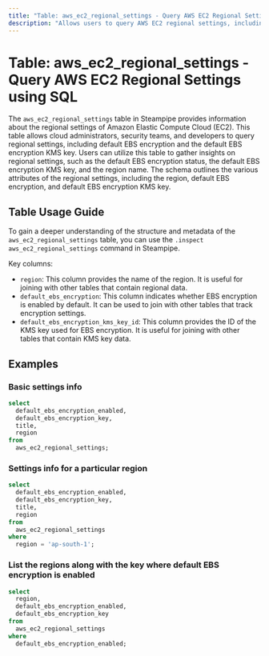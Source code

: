 ```yaml
---
title: "Table: aws_ec2_regional_settings - Query AWS EC2 Regional Settings using SQL"
description: "Allows users to query AWS EC2 regional settings, including default EBS encryption and default EBS encryption KMS key."
---
```


# Table: aws_ec2_regional_settings - Query AWS EC2 Regional Settings using SQL

The `aws_ec2_regional_settings` table in Steampipe provides information about the regional settings of Amazon Elastic Compute Cloud (EC2). This table allows cloud administrators, security teams, and developers to query regional settings, including default EBS encryption and the default EBS encryption KMS key. Users can utilize this table to gather insights on regional settings, such as the default EBS encryption status, the default EBS encryption KMS key, and the region name. The schema outlines the various attributes of the regional settings, including the region, default EBS encryption, and default EBS encryption KMS key.

## Table Usage Guide

To gain a deeper understanding of the structure and metadata of the `aws_ec2_regional_settings` table, you can use the `.inspect aws_ec2_regional_settings` command in Steampipe.

Key columns:

- `region`: This column provides the name of the region. It is useful for joining with other tables that contain regional data.
- `default_ebs_encryption`: This column indicates whether EBS encryption is enabled by default. It can be used to join with other tables that track encryption settings.
- `default_ebs_encryption_kms_key_id`: This column provides the ID of the KMS key used for EBS encryption. It is useful for joining with other tables that contain KMS key data.

## Examples

### Basic settings info

```sql
select
  default_ebs_encryption_enabled,
  default_ebs_encryption_key,
  title,
  region
from
  aws_ec2_regional_settings;
```


### Settings info for a particular region

```sql
select
  default_ebs_encryption_enabled,
  default_ebs_encryption_key,
  title,
  region
from
  aws_ec2_regional_settings
where
  region = 'ap-south-1';
```


### List the regions along with the key where default EBS encryption is enabled

```sql
select
  region,
  default_ebs_encryption_enabled,
  default_ebs_encryption_key
from
  aws_ec2_regional_settings
where
  default_ebs_encryption_enabled;
```
